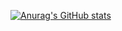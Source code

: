 [![Anurag's GitHub stats](https://github-readme-stats.vercel.app/api?username=anuraghazra)](https://github.com/EdwinT2/github-readme-stats)
